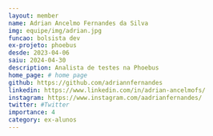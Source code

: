 ```yaml
---
layout: member
name: Adrian Ancelmo Fernandes da Silva
img: equipe/img/adrian.jpg
funcao: bolsista dev
ex-projeto: phoebus 
desde: 2023-04-06
saiu: 2024-04-30
description: Analista de testes na Phoebus
home_page: # home page
github: https://github.com/adriannfernandes
linkedin: https://www.linkedin.com/in/adrian-ancelmofs/
instagram: https://www.instagram.com/aadrianfernandes/
twitter: #Twitter
importance: 4
category: ex-alunos 
---
```

